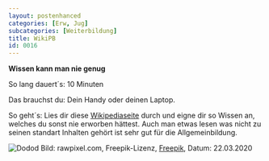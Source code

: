 ```yaml
---
layout: postenhanced
categories: [Erw, Jug]
subcategories: [Weiterbildung]
title: WikiPB
id: 0016
---
```

**Wissen kann man nie genug**

So lang dauert´s: 10 Minuten

Das brauchst du: Dein Handy oder deinen Laptop.

So geht´s: Lies dir diese [Wikipediaseite](https://de.wikipedia.org/wiki/Liste_ausgestorbener_Tiere_und_Pflanzen) durch und eigne dir so Wissen an, welches du sonst nie erworben hättest. Auch man etwas lesen was nicht zu seinen standart Inhalten gehört ist sehr gut für die Allgemeinbildung.

![Dodod](https://image.freepik.com/vektoren-kostenlos/vintage-illustrationen-von-dodovintage_53876-62136.jpg)
Bild: rawpixel.com, Freepik-Lizenz, [Freepik](https://de.freepik.com/vektoren-kostenlos/vintage-illustrationen-von-dodovintage_3448789.htm#page=1&query=dodo&position=0), Datum: 22.03.2020

